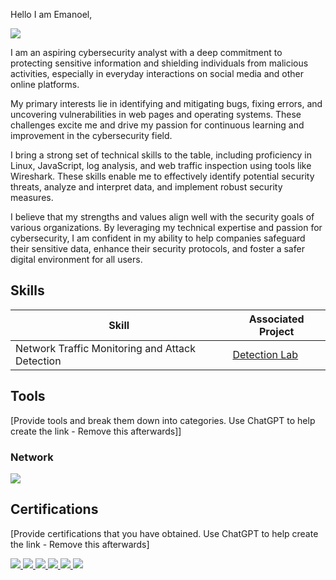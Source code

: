 Hello I am Emanoel,

<a href="https://www.linkedin.com/in/emanoel-aragao/"><img src="https://img.shields.io/badge/-LinkedIn-0072b1?&style=for-the-badge&logo=linkedin&logoColor=white" /></a>

I am an aspiring cybersecurity analyst with a deep commitment to protecting sensitive information and shielding individuals from malicious activities, especially in everyday interactions on social media and other online platforms.

My primary interests lie in identifying and mitigating bugs, fixing errors, and uncovering vulnerabilities in web pages and operating systems. These challenges excite me and drive my passion for continuous learning and improvement in the cybersecurity field.

I bring a strong set of technical skills to the table, including proficiency in Linux, JavaScript, log analysis, and web traffic inspection using tools like Wireshark. These skills enable me to effectively identify potential security threats, analyze and interpret data, and implement robust security measures.

I believe that my strengths and values align well with the security goals of various organizations. By leveraging my technical expertise and passion for cybersecurity, I am confident in my ability to help companies safeguard their sensitive data, enhance their security protocols, and foster a safer digital environment for all users.

## Skills
| Skill                                         | Associated Project         |
|-----------------------------------------------|----------------------------|
| Network Traffic Monitoring and Attack Detection | <a href="https://google.com">Detection Lab</a>|

## Tools
[Provide tools and break them down into categories. Use ChatGPT to help create the link - Remove this afterwards]]

### Network
<div>
    <img src="https://img.shields.io/badge/-Wireshark-1679A7?&style=for-the-badge&logo=Wireshark&logoColor=white" />
</div>

## Certifications
[Provide certifications that you have obtained. Use ChatGPT to help create the link - Remove this afterwards]
<div>
<a href="https://www.coursera.org/account/accomplishments/verify/K3Z9D43QHTD2?utm_source=link&utm_medium=certificate&utm_content=cert_image&utm_campaign=sharing_cta&utm_product=course">
    <img src="https://img.shields.io/badge/-Security%2B-FF0000?&style=for-the-badge&logo=coursera&logoColor=white" />
</a>
<a href="https://www.coursera.org/account/accomplishments/verify/BEFFHDBVQEL7?utm_source=link&utm_medium=certificate&utm_content=cert_image&utm_campaign=sharing_cta&utm_product=course">
    <img src="https://img.shields.io/badge/-Network%2B-007ACC?&style=for-the-badge&logo=coursera&logoColor=white" />
</a>
<a href="https://www.coursera.org/account/accomplishments/verify/6HBPDSA7SQH9">
    <img src="https://img.shields.io/badge/-A%2B-4D4D4D?&style=for-the-badge&logo=coursera&logoColor=white" />
</a>
<a href="https://www.coursera.org/account/accomplishments/verify/YOUR_CLOUD_COMPUTING_CERTIFICATE_ID">
    <img src="https://img.shields.io/badge/-Cloud%20Computing-FFA500?&style=for-the-badge&logo=coursera&logoColor=white" />
</a>
<a href="https://www.coursera.org/account/accomplishments/verify/YOUR_NODEJS_EXPRESS_CERTIFICATE_ID">
    <img src="https://img.shields.io/badge/-Node.js%20%26%20Express-339933?&style=for-the-badge&logo=coursera&logoColor=white" />
</a>
<a href="https://www.coursera.org/account/accomplishments/verify/YOUR_HTML_CSS_JS_CERTIFICATE_ID">
    <img src="https://img.shields.io/badge/-HTML%2C%20CSS%2C%20JavaScript-0095D5?&style=for-the-badge&logo=coursera&logoColor=white" />
</a>
<!-- Add similar <a> tags for other certifications -->
</div>


